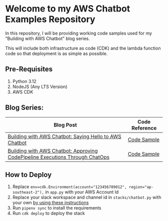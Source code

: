 # Welcome to my AWS Chatbot Examples Repository

In this repository, I will be providing working code samples used for my "Building with AWS Chatbot" blog series.

This will include both infrastructure as code (CDK) and the lambda function code so that deployment is as simple as possible.

## Pre-Requisites

1. Python 3.12
2. NodeJS (Any LTS Version)
3. AWS CDK

## Blog Series:

| Blog Post  | Code Reference |
| ------------- | ------------- |
| [Building with AWS Chatbot: Saying Hello to AWS Chatbot](https://www.sktan.com/blog/post/12-building-with-aws-chatbot-saying-hello-to-aws-chatbot/)  | [Code Sample](hello-world/)  |
| [Building with AWS Chatbot: Approving CodePipeline Executions Through ChatOps](https://www.sktan.com/blog/post/13-building-with-aws-chatbot-approving-codepipeline-executions-through-chatops/)  | [Code Sample](codepipeline-approval/)  |


## How to Deploy

1. Replace `env=cdk.Environment(account="123456789012", region="ap-southeast-2"),` in `app.py` with your AWS Account Id
2. Replace your slack workspace and channel id in `stacks/chatbot.py` with your own [by using these instructions](https://slack.com/intl/en-au/help/articles/221769328-Locate-your-Slack-URL-or-ID)
3. Run `pipenv sync` to install the requirements
4. Run `cdk deploy` to deploy the stack
